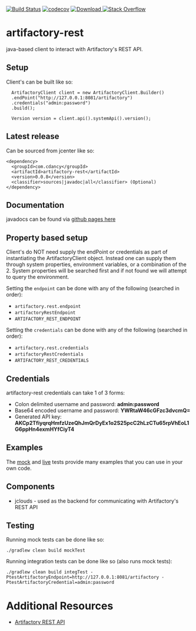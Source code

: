 
[![Build Status](https://travis-ci.org/cdancy/artifactory-rest.svg?branch=master)](https://travis-ci.org/cdancy/artifactory-rest)
[![codecov](https://codecov.io/gh/cdancy/artifactory-rest/branch/master/graph/badge.svg)](https://codecov.io/gh/cdancy/artifactory-rest)
[![Download](https://api.bintray.com/packages/cdancy/java-libraries/artifactory-rest/images/download.svg) ](https://bintray.com/cdancy/java-libraries/artifactory-rest/_latestVersion)
[![Stack Overflow](https://img.shields.io/badge/stack%20overflow-artifactory&#8211;rest-4183C4.svg)](https://stackoverflow.com/questions/tagged/artifactory+rest)

# artifactory-rest

java-based client to interact with Artifactory's REST API.

## Setup

Client's can be built like so:

      ArtifactoryClient client = new ArtifactoryClient.Builder()
      .endPoint("http://127.0.0.1:8081/artifactory")
      .credentials("admin:password")
      .build();

      Version version = client.api().systemApi().version();
      
## Latest release

Can be sourced from jcenter like so:

	<dependency>
	  <groupId>com.cdancy</groupId>
	  <artifactId>artifactory-rest</artifactId>
	  <version>0.0.8</version>
	  <classifier>sources|javadoc|all</classifier> (Optional)
	</dependency>

## Documentation

javadocs can be found via [github pages here](http://cdancy.github.io/artifactory-rest/docs/javadoc/)

## Property based setup

Client's do NOT need supply the endPoint or credentials as part of instantiating
the ArtifactoryClient object. Instead one can supply them through system properties,
environment variables, or a combination of the 2. System properties will be searched
first and if not found we will attempt to query the environment.

Setting the `endpoint` can be done with any of the following (searched in order):

- `artifactory.rest.endpoint`
- `artifactoryRestEndpoint`
- `ARTIFACTORY_REST_ENDPOINT`

Setting the `credentials` can be done with any of the following (searched in order):

- `artifactory.rest.credentials`
- `artifactoryRestCredentials`
- `ARTIFACTORY_REST_CREDENTIALS`

## Credentials

artifactory-rest credentials can take 1 of 3 forms:

- Colon delimited username and password: __admin:password__ 
- Base64 encoded username and password: __YWRtaW46cGFzc3dvcmQ=__ 
- Generated API key: __AKCp2TfiyqrqHmfzUzeQhJmQrDyEx1o2S25pcC2hLzCTu65rpVhEoL1G6ppHn4exmHYfCiyT4__ 

## Examples

The [mock](https://github.com/cdancy/artifactory-rest/tree/master/src/test/java/com/cdancy/artifactory/rest/features) and [live](https://github.com/cdancy/artifactory-rest/tree/master/src/test/java/com/cdancy/artifactory/rest/features) tests provide many examples
that you can use in your own code.

## Components

- jclouds \- used as the backend for communicating with Artifactory's REST API
    
## Testing

Running mock tests can be done like so:

	./gradlew clean build mockTest
	
Running integration tests can be done like so (also runs mock tests):

	./gradlew clean build integTest -PtestArtifactoryEndpoint=http://127.0.0.1:8081/artifactory -PtestArtifactoryCredential=admin:password
	
# Additional Resources

* [Artifactory REST API](https://www.jfrog.com/confluence/display/RTF/Artifactory+REST+API)

